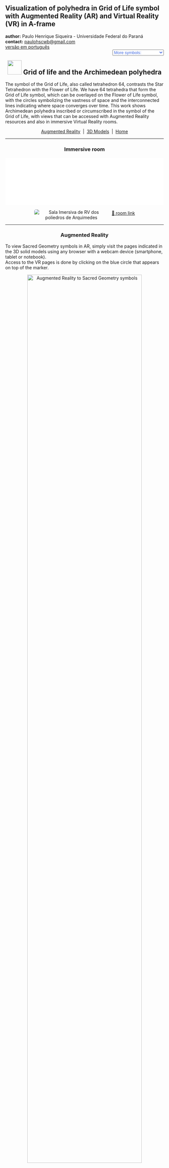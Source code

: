 <link rel="stylesheet" href="../scripts/style.css">
<meta charset="utf-8">
<link rel="icon" type="image/png" href="vr/salas/imagens/icone.png">
<h2>Visualization of polyhedra in Grid of Life symbol with Augmented Reality (AR) and Virtual Reality (VR) in A-frame</h2>
 <b>author:</b> Paulo Henrique Siqueira - Universidade Federal do Paraná
 <br><b>contact:</b> <a href="#">paulohscwb@gmail.com</a>
 <br><a href="https://paulohscwb.github.io/grid-of-life/archimedes/pt-br/">versão em português</a>
 <form style="margin: 0 auto; float:right; text-align:right; width:100%; margin-bottom:15px;">
	<select id="url" onchange="urlHandler(this.value)" style="color:royalblue;">
		<option disabled selected value>More symbols:</option>
		<option disabled value="../archimedes/">Archimedean polyhedra</option>
		<!--<option value="../biscribed/">Biscribed polyhedr</option>
		<option value="../catalan/">Catalan polyhedra</option>
		<option value="../joined/">Archimedean and Catalan convex hulls</option>
		<option value="../nonconvex/">Nonconvex polyhedra</option>
		<option value="../propellor/">Propellor polyhedra</option>
		<option value="../toroids/">Polyhedral toroids</option>-->
	</select>
</form>
<script>
function urlHandler(value) {                               
    window.location.assign(`${value}`);
}
</script>

<p id="p1"></p>
  <h2 align="center"><img src="vr/salas/imagens/icone.png" style="margin-bottom:-10px" width="45"> Grid of life and the Archimedean polyhedra</h2>
The symbol of the Grid of Life, also called tetrahedron 64, contrasts the Star Tetrahedron with the Flower of Life. We have 64 tetrahedra that form the Grid of Life symbol, which can be overlayed on the Flower of Life symbol, with the circles symbolizing the vastness of space and the interconnected lines indicating where space converges over time. 
This work shows Archimedean polyhedra inscribed or circumscribed in the symbol of the Grid of Life, with views that can be accessed with Augmented Reality resources and also in immersive Virtual Reality rooms.
<p align="center"><a href="#ra">Augmented Reality</a><span>&nbsp;&nbsp;|&nbsp;&nbsp;</span><a href="#m3d">3D Models</a><span>&nbsp;&nbsp;|&nbsp;&nbsp;</span><a href="../">Home</a></p>
  <hr>
 <h3 align="center">Immersive room</h3>
  <div class="embed-container"><iframe width="100%" src="sala.htm" title="Sala Imersiva dos poliedros de Arquimedes" frameborder="0" loading="lazy"></iframe></div>
  <p align="center"><img align="middle" src="vr/salas/videos/archimedes.gif" style="max-width: 47%; border-radius:5px; margin-right:10px" loading="lazy" alt="Sala Imersiva de RV dos poliedros de Arquimedes"/><a href="sala.htm" target="_blank">&#x1f517; room link</a></p> 
  <hr>
  <h3 id="ra" align="center">Augmented Reality</h3>
  To view Sacred Geometry symbols in AR, simply visit the pages indicated in the 3D solid models using any browser with a webcam device (smartphone, tablet or notebook).
<br>Access to the VR pages is done by clicking on the blue circle that appears on top of the marker.
<p align="center"><img style="border-radius:7px;" alt="Augmented Reality to Sacred Geometry symbols" src="ar/example.png" width="85%"></p>
<hr>
<h3 id="m3d" align="center">3D models</h3>
<!--<iframe width="560" height="315" style="max-width:100%" src="https://www.youtube.com/embed/videoseries?list=PLy0I_lGW8HxUnQp7BMJS5m8ATRTtQvhIW" title="YouTube video player" frameborder="0" allow="accelerometer; autoplay; clipboard-write; encrypted-media; gyroscope; picture-in-picture; web-share" allowfullscreen></iframe>-->
<h4>1. Cuboctahedron</h4>
<a href="vr/GridOfLife_Cuboctahedron.htm" target="_blank" title="3D model" class="fotoA"><img src="ar/0A.png" class="foto" alt="Grid of life - Cuboctahedron"></a><img src="ar/0.png" class="qr">
 <br><br><br>The Archimedes cuboctahedron represents the Energy Vector of Equilibrium. The cuboctahedron corresponds to the seventh circumference of the Seed of Life symbol and the vertices of this solid appear overlapping or in correspondence with some intersections of the Grid of Life symbol lines.
 <br><br>
  <a href="ra.html" class="raAR" title="Augmented reality" target="_blank"></a>
 <hr>
<h4>2. Rhombicuboctahedron</h4>
<a href="vr/GridOfLife_Rhombicuboctahedron.htm" target="_blank" title="3D model" class="fotoA"><img src="ar/1A.png" class="foto" alt="Grid of life - Rhombicuboctahedron"></a><img src="ar/1.png" class="qr">
 <br><br><br>Much of the fascination of the Grid of Life symbol comes from the number 64, which appears recurrently in nature, constructions and mysticism. A rhombicuboctahedron can be inscribed in the Grid of Life symbol.
 <br><br>
 <a href="ra.html" class="raAR" title="Augmented reality" target="_blank"></a>
<hr>
<h4>3. Snub Cube</h4>
<a href="vr/GridOfLife_SnubCube.htm" target="_blank" title="3D model" class="fotoA"><img src="ar/2A.png" class="foto" alt="Grid of life - Snub Cube"></a><img src="ar/2.png" class="qr">
 <br><br><br>Some examples that we can cite are: in computing, where the number of 64 bits of memory is essential; in the classic games of chess or checkers, which have 64 squares on their boards; or in sacred texts of Hinduism, which references 64 tantras. A snub cube can be inscribed in the Grid of Life symbol.
 <br><br>
 <a href="ra.html" class="raAR" title="Augmented reality" target="_blank"></a>
 <hr>
<h4>4. Truncated Cube</h4>
<a href="vr/GridOfLife_TruncatedCube.htm" target="_blank" title="3D model" class="fotoA"><img src="ar/3A.png" class="foto" alt="Grid of life - Truncated Cube"></a><img src="ar/3.png" class="qr">
 <br><br><br>Much of the fascination of the Grid of Life symbol comes from the number 64, which appears recurrently in nature, constructions and mysticism. A truncated cube can be inscribed in the Grid of Life symbol.
 <br><br>
 <a href="ra.html" class="raAR" title="Augmented reality" target="_blank"></a>
<hr>
<h4>5. Truncated Cuboctahedron</h4>
<a href="vr/GridOfLife_TruncatedCuboctahedron.htm" target="_blank" title="3D model" class="fotoA"><img src="ar/4A.png" class="foto" alt="Grid of life - Truncated Cuboctahedron"></a><img src="ar/4.png" class="qr">
 <br><br><br>Some examples that we can cite are: in computing, where the number of 64 bits of memory is essential; in the classic games of chess or checkers, which have 64 squares on their boards; or in sacred texts of Hinduism, which references 64 tantras. A truncated cuboctahedron can be inscribed in the Grid of Life symbol.
 <br><br>
  <a href="ra.html" class="raAR" title="Augmented reality" target="_blank"></a>
 <hr>
<h4>6. Truncated Octahedron</h4>
<a href="vr/GridOfLife_TruncatedOctahedron.htm" target="_blank" title="3D model" class="fotoA"><img src="ar/5A.png" class="foto" alt="Grid of life - Truncated Octahedron"></a><img src="ar/5.png" class="qr">
 <br><br><br>Much of the fascination of the Grid of Life symbol comes from the number 64, which appears recurrently in nature, constructions and mysticism. A truncated octahedron can be inscribed in the Grid of Life symbol.
 <br><br>
 <a href="ra.html" class="raAR" title="Augmented reality" target="_blank"></a>
 <hr>
<h4>7. Truncated Tetrahedron</h4>
<a href="vr/GridOfLife_TruncatedTetrahedron.htm" target="_blank" title="3D model" class="fotoA"><img src="ar/6A.png" class="foto" alt="Grid of life - Truncated Tetrahedron"></a><img src="ar/6.png" class="qr">
 <br><br><br>Some examples that we can cite are: in computing, where the number of 64 bits of memory is essential; in the classic games of chess or checkers, which have 64 squares on their boards; or in sacred texts of Hinduism, which references 64 tantras. A truncated tetrahedron can be inscribed in the Grid of Life symbol.
 <br><br>
  <a href="ra.html" class="raAR" title="Augmented reality" target="_blank"></a>
 <hr>
<h4>8. Truncated Stellated Tetrahedron</h4>
<a href="vr/GridOfLife_TruncatedTetrahedronStar.htm" target="_blank" title="3D model" class="fotoA"><img src="ar/7A.png" class="foto" alt="Grid of Life - Truncated Stellated Tetrahedron"></a><img src="ar/7.png" class="qr">
 <br><br><br>Much of the fascination of the Grid of Life symbol comes from the number 64, which appears recurrently in nature, constructions and mysticism. A truncated stellated tetrahedron can be inscribed in the Grid of Life symbol.
 <br><br>
 <a href="ra.html" class="raAR" title="Augmented reality" target="_blank"></a>
 <p class="topop"><a href="#p1" class="topo">back to top</a></p>
<hr>

<br><a rel="license" href="http://creativecommons.org/licenses/by-nc-nd/4.0/"><img alt="Licença Creative Commons" style="border-width:0" src="https://i.creativecommons.org/l/by-nc-nd/4.0/88x31.png" loading="lazy"/></a><br /><span xmlns:dct="http://purl.org/dc/terms/" property="dct:title">Grid of life and the Archimedean polyhedra: Visualization of symbols with Augmented Reality and Virtual Reality"</span> by <a xmlns:cc="http://creativecommons.org/ns#" href="https://paulohscwb.github.io/grid-of-life/archimedes/" property="cc:attributionName" rel="cc:attributionURL">Paulo Henrique Siqueira</a> is licensed with a license <a rel="license" href="http://creativecommons.org/licenses/by-nc-nd/4.0/">Creative Commons Attribution-NonCommercial-NoDerivatives 4.0 International</a>.

<h4>How to cite this work:</h4> 
<p>Siqueira, P.H., "Grid of life and the Archimedean polyhedra: Visualization of symbols with Augmented Reality and Virtual Reality"". Available in: <https://paulohscwb.github.io/grid-of-life/archimedes/>, February 2025.</p>
<!--<a target="_blank" href="https://doi.org/10.5281/zenodo.8272770"><img src="https://zenodo.org/badge/DOI/10.5281/zenodo.8272770.svg" alt="DOI"></a>-->
<br><br><b>References:</b>
<br>Pardesco. "Sacred Geometry Art, Symbols & Meanings". <a href="https://pardesco.com/blogs/news/sacred-geometry-art-symbols-meanings" target="_blank">https://pardesco.com/blogs/news/sacred-geometry-art-symbols-meanings</a>
<br>Weisstein, Eric W. "Polyhedra" From MathWorld-A Wolfram Web Resource. <a href="https://mathworld.wolfram.com/topics/Polyhedra.html" target="_blank">https://mathworld.wolfram.com/topics/Polyhedra.html</a>
<br>Wikipedia <a href="https://en.wikipedia.org/wiki/en.wikipedia.org/wiki/Platonic_solid" target="_blank">https://en.wikipedia.org/wiki/Platonic_solid</a>
<br>Solar System Scope. "Solar Textures: Stars and Milky Way". <a href="http://dmccooey.com/polyhedra/" target="_blank">https://www.solarsystemscope.com/textures/</a>
